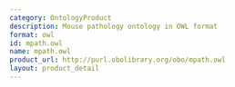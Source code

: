 ```yaml
---
category: OntologyProduct
description: Mouse pathology ontology in OWL format
format: owl
id: mpath.owl
name: mpath.owl
product_url: http://purl.obolibrary.org/obo/mpath.owl
layout: product_detail
---
```

